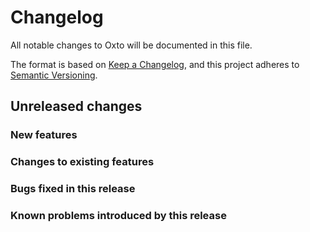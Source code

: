 # Changelog

All notable changes to Oxto will be documented in this file.

The format is based on [Keep a Changelog](https://keepachangelog.com/en/1.0.0/),
and this project adheres to [Semantic Versioning](https://semver.org).

## Unreleased changes

### New features

### Changes to existing features

### Bugs fixed in this release

### Known problems introduced by this release
